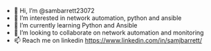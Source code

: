 - 👋 Hi, I’m @sambarrett23072
- 👀 I’m interested in network automation, python and ansible
- 🌱 I’m currently learning Python and Ansible
- 💞️ I’m looking to collaborate on network automation and monitoring
- 📫 Reach me on linkedin https://www.linkedin.com/in/samjbarrett/

<!---
sambarrett23072/sambarrett23072 is a ✨ special ✨ repository because its `README.md` (this file) appears on your GitHub profile.
You can click the Preview link to take a look at your changes.
--->
